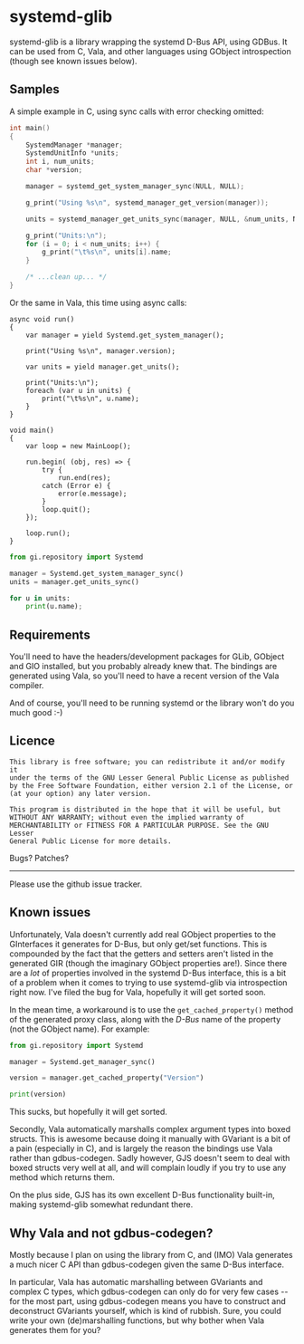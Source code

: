 
systemd-glib
============

systemd-glib is a library wrapping the systemd D-Bus API, using GDBus.
It can be used from C, Vala, and other languages using GObject introspection
(though see known issues below).

Samples
-------

A simple example in C, using sync calls with error checking omitted:

```C
int main()
{
    SystemdManager *manager;
    SystemdUnitInfo *units;
    int i, num_units;
    char *version;

    manager = systemd_get_system_manager_sync(NULL, NULL);

    g_print("Using %s\n", systemd_manager_get_version(manager));

    units = systemd_manager_get_units_sync(manager, NULL, &num_units, NULL);

    g_print("Units:\n");
    for (i = 0; i < num_units; i++) {
        g_print("\t%s\n", units[i].name;
    }

    /* ...clean up... */
}
```

Or the same in Vala, this time using async calls:

```Vala
async void run()
{
    var manager = yield Systemd.get_system_manager();

    print("Using %s\n", manager.version);

    var units = yield manager.get_units();

    print("Units:\n");
    foreach (var u in units) {
        print("\t%s\n", u.name);
    }
}

void main()
{
    var loop = new MainLoop();

    run.begin( (obj, res) => {
        try {
            run.end(res);
        catch (Error e) {
            error(e.message);
        }
        loop.quit();
    });

    loop.run();
}
```

```python
from gi.repository import Systemd

manager = Systemd.get_system_manager_sync()
units = manager.get_units_sync()

for u in units:
    print(u.name);
```

Requirements
------------

You'll need to have the headers/development packages for GLib, GObject and GIO
installed, but you probably already knew that. The bindings are generated using
Vala, so you'll need to have a recent version of the Vala compiler.

And of course, you'll need to be running systemd or the library won't do you
much good :-)

Licence
-------

    This library is free software; you can redistribute it and/or modify it
    under the terms of the GNU Lesser General Public License as published
    by the Free Software Foundation, either version 2.1 of the License, or
    (at your option) any later version.

    This program is distributed in the hope that it will be useful, but
    WITHOUT ANY WARRANTY; without even the implied warranty of
    MERCHANTABILITY or FITNESS FOR A PARTICULAR PURPOSE. See the GNU Lesser
    General Public License for more details.

Bugs? Patches?
---- ---------

Please use the github issue tracker.


Known issues
------------

Unfortunately, Vala doesn't currently add real GObject properties to the
GInterfaces it generates for D-Bus, but only get/set functions. This
is compounded by the fact that the getters and setters aren't listed in the
generated GIR (though the imaginary GObject properties are!). Since there are
a *lot* of properties involved in the systemd D-Bus interface, this is a bit
of a problem when it comes to trying to use systemd-glib via introspection
right now. I've filed the bug for Vala, hopefully it will get sorted soon.

In the mean time, a workaround is to use the `get_cached_property()` method of
the generated proxy class, along with the *D-Bus* name of the property (not
the GObject name). For example:

```Python
from gi.repository import Systemd

manager = Systemd.get_manager_sync()

version = manager.get_cached_property("Version")

print(version)

```

This sucks, but hopefully it will get sorted.

Secondly, Vala automatically marshalls complex argument types into boxed structs.
This is awesome because doing it manually with GVariant is a bit of a pain
(especially in C), and is largely the reason the bindings use Vala rather than
gdbus-codegen. Sadly however, GJS doesn't seem to deal with boxed structs
very well at all, and will complain loudly if you try to use any method which
returns them.

On the plus side, GJS has its own excellent D-Bus functionality built-in, making
systemd-glib somewhat redundant there.


Why Vala and not gdbus-codegen?
-------------------------------

Mostly because I plan on using the library from C, and (IMO) Vala generates a
much nicer C API than gdbus-codegen given the same D-Bus interface.

In particular, Vala has automatic marshalling between GVariants and complex C
types, which gdbus-codegen can only do for very few cases -- for the most part,
using gdbus-codegen means you have to construct and deconstruct GVariants
yourself, which is kind of rubbish. Sure, you could write your own (de)marshalling
functions, but why bother when Vala generates them for you?


